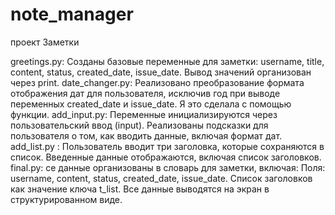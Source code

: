 # note_manager
проект Заметки

greetings.py: Созданы базовые переменные для заметки: username, title, content, status, created_date, issue_date.
Вывод значений организован через print.
date_changer.py: Реализовано преобразование формата отображения дат для пользователя, исключив год при выводе переменных created_date и issue_date. Я это сделала с помощью функции.
add_input.py: Переменные инициализируются через пользовательский ввод (input).
Реализованы подсказки для пользователя о том, как вводить данные, включая формат дат.
add_list.py : Пользователь вводит три заголовка, которые сохраняются в список.
Введенные данные отображаются, включая список заголовков.
final.py: се данные организованы в словарь для заметки, включая:
Поля: username, content, status, created_date, issue_date.
Список заголовков как значение ключа t_list.
Все данные выводятся на экран в структурированном виде.
